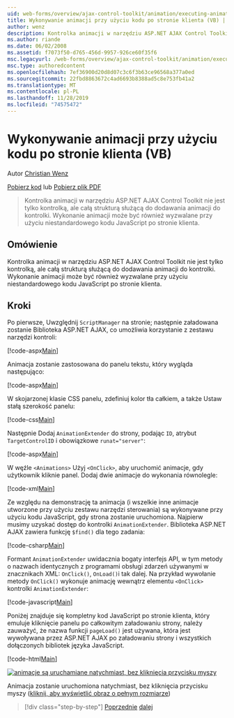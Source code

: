 ```yaml
---
uid: web-forms/overview/ajax-control-toolkit/animation/executing-animations-using-client-side-code-vb
title: Wykonywanie animacji przy użyciu kodu po stronie klienta (VB) | Microsoft Docs
author: wenz
description: Kontrolka animacji w narzędziu ASP.NET AJAX Control Toolkit nie jest tylko kontrolką, ale całą strukturą służącą do dodawania animacji do kontrolki. Wykonanie animacji...
ms.author: riande
ms.date: 06/02/2008
ms.assetid: f7073f50-d765-456d-9957-926ce60f35f6
msc.legacyurl: /web-forms/overview/ajax-control-toolkit/animation/executing-animations-using-client-side-code-vb
msc.type: authoredcontent
ms.openlocfilehash: 7ef36900d20d8d07c3c6f3b63ce96568a377a0ed
ms.sourcegitcommit: 22fbd8863672c4ad6693b8388ad5c8e753fb41a2
ms.translationtype: MT
ms.contentlocale: pl-PL
ms.lasthandoff: 11/28/2019
ms.locfileid: "74575472"
---
```

# <a name="executing-animations-using-client-side-code-vb"></a>Wykonywanie animacji przy użyciu kodu po stronie klienta (VB)

Autor [Christian Wenz](https://github.com/wenz)

[Pobierz kod](https://download.microsoft.com/download/f/9/a/f9a26acd-8df4-4484-8a18-199e4598f411/Animation10.vb.zip) lub [Pobierz plik PDF](https://download.microsoft.com/download/6/7/1/6718d452-ff89-4d3f-a90e-c74ec2d636a3/animation10VB.pdf)

> Kontrolka animacji w narzędziu ASP.NET AJAX Control Toolkit nie jest tylko kontrolką, ale całą strukturą służącą do dodawania animacji do kontrolki. Wykonanie animacji może być również wyzwalane przy użyciu niestandardowego kodu JavaScript po stronie klienta.

## <a name="overview"></a>Omówienie

Kontrolka animacji w narzędziu ASP.NET AJAX Control Toolkit nie jest tylko kontrolką, ale całą strukturą służącą do dodawania animacji do kontrolki. Wykonanie animacji może być również wyzwalane przy użyciu niestandardowego kodu JavaScript po stronie klienta.

## <a name="steps"></a>Kroki

Po pierwsze, Uwzględnij `ScriptManager` na stronie; następnie załadowana zostanie Biblioteka ASP.NET AJAX, co umożliwia korzystanie z zestawu narzędzi kontroli:

[!code-aspx[Main](executing-animations-using-client-side-code-vb/samples/sample1.aspx)]

Animacja zostanie zastosowana do panelu tekstu, który wygląda następująco:

[!code-aspx[Main](executing-animations-using-client-side-code-vb/samples/sample2.aspx)]

W skojarzonej klasie CSS panelu, zdefiniuj kolor tła całkiem, a także Ustaw stałą szerokość panelu:

[!code-css[Main](executing-animations-using-client-side-code-vb/samples/sample3.css)]

Następnie Dodaj `AnimationExtender` do strony, podając `ID`, atrybut `TargetControlID` i obowiązkowe `runat="server"`:

[!code-aspx[Main](executing-animations-using-client-side-code-vb/samples/sample4.aspx)]

W węźle `<Animations>` Użyj `<OnClick>`, aby uruchomić animacje, gdy użytkownik kliknie panel. Dodaj dwie animacje do wykonania równolegle:

[!code-xml[Main](executing-animations-using-client-side-code-vb/samples/sample5.xml)]

Ze względu na demonstrację ta animacja (i wszelkie inne animacje utworzone przy użyciu zestawu narzędzi sterowania) są wykonywane przy użyciu kodu JavaScript, gdy strona zostanie uruchomiona. Najpierw musimy uzyskać dostęp do kontrolki `AnimationExtender`. Biblioteka ASP.NET AJAX zawiera funkcję `$find()` dla tego zadania:

[!code-csharp[Main](executing-animations-using-client-side-code-vb/samples/sample6.cs)]

Formant `AnimationExtender` uwidacznia bogaty interfejs API, w tym metody o nazwach identycznych z programami obsługi zdarzeń używanymi w znacznikach XML: `OnClick()`, `OnLoad()`i tak dalej. Na przykład wywołanie metody `OnClick()` wykonuje animację wewnątrz elementu `<OnClick>` kontrolki `AnimationExtender`:

[!code-javascript[Main](executing-animations-using-client-side-code-vb/samples/sample7.js)]

Poniżej znajduje się kompletny kod JavaScript po stronie klienta, który emuluje kliknięcie panelu po całkowitym załadowaniu strony, należy zauważyć, że nazwa funkcji `pageLoad()` jest używana, która jest wywoływana przez ASP.NET AJAX po załadowaniu strony i wszystkich dołączonych bibliotek języka JavaScript.

[!code-html[Main](executing-animations-using-client-side-code-vb/samples/sample8.html)]

[![animacje są uruchamiane natychmiast, bez kliknięcia przycisku myszy](executing-animations-using-client-side-code-vb/_static/image2.png)](executing-animations-using-client-side-code-vb/_static/image1.png)

Animacja zostanie uruchomiona natychmiast, bez kliknięcia przycisku myszy ([kliknij, aby wyświetlić obraz o pełnym rozmiarze](executing-animations-using-client-side-code-vb/_static/image3.png))

> [!div class="step-by-step"]
> [Poprzednie](modifying-animations-from-the-server-side-vb.md)
> [dalej](changing-an-animation-using-client-side-code-vb.md)
